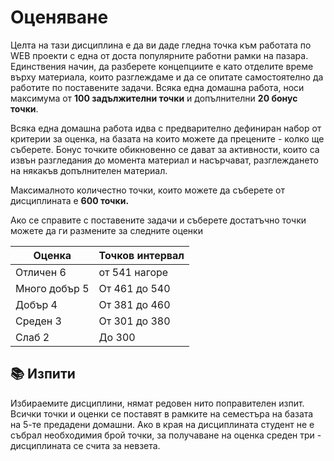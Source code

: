 # Оценяване
Целта на тази дисциплина е да ви даде гледна точка към работата по WEB проекти с една от доста популярните работни рамки на пазара. Единствения начин, да разберете концепциите е като отделите време върху материала, които разглеждаме и да се опитате самостоятелно да работите по поставените задачи. Всяка една домашна работа, носи максимума от **100 задължителни точки** и допълнителни **20 бонус точки**. 

Всяка една домашна работа идва с предварително дефиниран набор от критерии за оценка, на базата на които можете да прецените - колко ще съберете. Бонус точките обикновенно се дават за активности, които са извън разгледания до момента материал и насърчават, разглеждането на някакъв допълнителен материал.

Максималното количестно точки, които можете да съберете от дисциплината е **600 точки.**

Ако се справите с поставените задачи и съберете достатъчно точки можете да ги размените за следните оценки

| Оценка        | Точков интервал        |
| ---           | ---                    |
| Отличен 6     | от 541 нагоре          |
| Много добър 5 | От 461 до 540          |
| Добър 4       | От 381 до 460          |
| Среден 3      | От 301 до 380          |
| Слаб 2        | До 300                 |

## 📚 Изпити
Избираемите дисциплини, нямат редовен нито поправителен изпит. Всички точки и оценки се поставят в рамките на семестъра на базата на 5-те предадени домашни. Ако в края на дисциплината студент не е събрал необходимия брой точки, за получаване на оценка среден три - дисциплината се счита за невзета. 